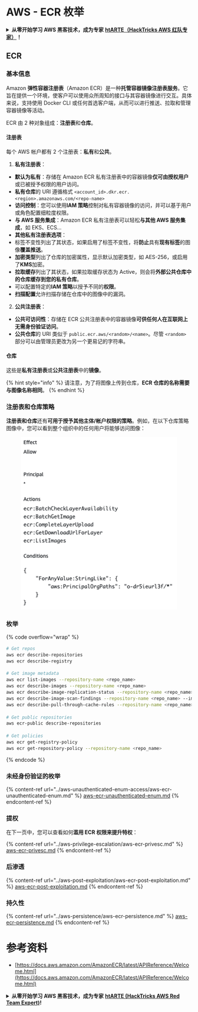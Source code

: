# AWS - ECR 枚举

<details>

<summary><strong>从零开始学习 AWS 黑客技术，成为专家</strong> <a href="https://training.hacktricks.xyz/courses/arte"><strong>htARTE（HackTricks AWS 红队专家）</strong></a><strong>！</strong></summary>

支持 HackTricks 的其他方式：

* 如果您想看到您的**公司在 HackTricks 中做广告**或**下载 PDF 版的 HackTricks**，请查看[**订阅计划**](https://github.com/sponsors/carlospolop)!
* 获取[**官方 PEASS & HackTricks 商品**](https://peass.creator-spring.com)
* 探索[**PEASS 家族**](https://opensea.io/collection/the-peass-family)，我们的独家[**NFTs**](https://opensea.io/collection/the-peass-family)
* **加入** 💬 [**Discord 群组**](https://discord.gg/hRep4RUj7f) 或 [**电报群组**](https://t.me/peass) 或在 **Twitter** 🐦 [**@hacktricks_live**](https://twitter.com/hacktricks_live)** 上关注我们**。
* 通过向 [**HackTricks**](https://github.com/carlospolop/hacktricks) 和 [**HackTricks Cloud**](https://github.com/carlospolop/hacktricks-cloud) github 仓库提交 PR 来分享您的黑客技巧。

</details>

## ECR

### 基本信息

Amazon **弹性容器注册表**（Amazon ECR）是一种**托管容器镜像注册表服务**。它旨在提供一个环境，使客户可以使用众所周知的接口与其容器镜像进行交互。具体来说，支持使用 Docker CLI 或任何首选客户端，从而可以进行推送、拉取和管理容器镜像等活动。

ECR 由 2 种对象组成：**注册表**和**仓库**。

#### 注册表

每个 AWS 帐户都有 2 个注册表：**私有**和**公共**。

1. **私有注册表**：

* **默认为私有**：存储在 Amazon ECR 私有注册表中的容器镜像**仅可由授权用户**或已被授予权限的用户访问。
* **私有仓库**的 URI 遵循格式 `<account_id>.dkr.ecr.<region>.amazonaws.com/<repo-name>`
* **访问控制**：您可以使用**IAM 策略**控制对私有容器镜像的访问，并可以基于用户或角色配置细粒度权限。
* **与 AWS 服务集成**：Amazon ECR 私有注册表可以轻松**与其他 AWS 服务集成**，如 EKS、ECS...
* **其他私有注册表选项**：
* 标签不变性列出了其状态，如果启用了标签不变性，将**防止**具有**现有标签**的图像**覆盖推送**。
* **加密类型**列出了仓库的加密属性，显示默认加密类型，如 AES-256，或启用了**KMS**加密。
* **拉取缓存**列出了其状态，如果拉取缓存状态为 Active，则会将**外部公共仓库中的仓库缓存到您的私有仓库**。
* 可以配置特定的**IAM 策略**以授予不同的**权限**。
* **扫描配置**允许扫描存储在仓库中的图像中的漏洞。

2. **公共注册表**：

* **公共可访问性**：存储在 ECR 公共注册表中的容器镜像**可供任何人在互联网上无需身份验证访问**。
* **公共仓库**的 URI 类似于 `public.ecr.aws/<random>/<name>`。尽管 `<random>` 部分可以由管理员更改为另一个更易记的字符串。

#### **仓库**

这些是**私有注册表**或**公共注册表**中的**镜像**。

{% hint style="info" %}
请注意，为了将图像上传到仓库，**ECR 仓库的名称需要与图像名称相同**。
{% endhint %}

### 注册表和仓库策略

**注册表和仓库**还有**可用于授予其他主体/帐户权限的策略**。例如，在以下仓库策略图像中，您可以看到整个组织中的任何用户将能够访问图像：

<figure><img src="../../../.gitbook/assets/image (87).png" alt=""><figcaption></figcaption></figure>

### 枚举

{% code overflow="wrap" %}
```bash
# Get repos
aws ecr describe-repositories
aws ecr describe-registry

# Get image metadata
aws ecr list-images --repository-name <repo_name>
aws ecr describe-images --repository-name <repo_name>
aws ecr describe-image-replication-status --repository-name <repo_name> --image-id <image_id>
aws ecr describe-image-scan-findings --repository-name <repo_name> --image-id <image_id>
aws ecr describe-pull-through-cache-rules --repository-name <repo_name> --image-id <image_id>

# Get public repositories
aws ecr-public describe-repositories

# Get policies
aws ecr get-registry-policy
aws ecr get-repository-policy --repository-name <repo_name>
```
{% endcode %}

### 未经身份验证的枚举

{% content-ref url="../aws-unauthenticated-enum-access/aws-ecr-unauthenticated-enum.md" %}
[aws-ecr-unauthenticated-enum.md](../aws-unauthenticated-enum-access/aws-ecr-unauthenticated-enum.md)
{% endcontent-ref %}

### 提权

在下一页中，您可以查看如何**滥用 ECR 权限来提升特权**：

{% content-ref url="../aws-privilege-escalation/aws-ecr-privesc.md" %}
[aws-ecr-privesc.md](../aws-privilege-escalation/aws-ecr-privesc.md)
{% endcontent-ref %}

### 后渗透

{% content-ref url="../aws-post-exploitation/aws-ecr-post-exploitation.md" %}
[aws-ecr-post-exploitation.md](../aws-post-exploitation/aws-ecr-post-exploitation.md)
{% endcontent-ref %}

### 持久性

{% content-ref url="../aws-persistence/aws-ecr-persistence.md" %}
[aws-ecr-persistence.md](../aws-persistence/aws-ecr-persistence.md)
{% endcontent-ref %}

# 参考资料
* [https://docs.aws.amazon.com/AmazonECR/latest/APIReference/Welcome.html](https://docs.aws.amazon.com/AmazonECR/latest/APIReference/Welcome.html)

<details>

<summary><strong>从零开始学习 AWS 黑客技术，成为专家</strong> <a href="https://training.hacktricks.xyz/courses/arte"><strong>htARTE (HackTricks AWS Red Team Expert)</strong></a><strong>!</strong></summary>

支持 HackTricks 的其他方式：

* 如果您想在 HackTricks 中看到您的**公司广告**或**下载 PDF 版本的 HackTricks**，请查看[**订阅计划**](https://github.com/sponsors/carlospolop)!
* 获取[**官方 PEASS & HackTricks 商品**](https://peass.creator-spring.com)
* 探索[**PEASS 家族**](https://opensea.io/collection/the-peass-family)，我们的独家[**NFT**](https://opensea.io/collection/the-peass-family)收藏品
* **加入** 💬 [**Discord 群组**](https://discord.gg/hRep4RUj7f) 或 [**电报群组**](https://t.me/peass) 或在 **Twitter** 🐦 [**@hacktricks_live**](https://twitter.com/hacktricks_live) 上**关注**我们。
* 通过向 [**HackTricks**](https://github.com/carlospolop/hacktricks) 和 [**HackTricks Cloud**](https://github.com/carlospolop/hacktricks-cloud) github 仓库提交 PR 来**分享您的黑客技巧**。

</details>
